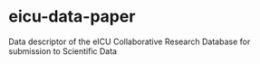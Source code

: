 # eicu-data-paper
Data descriptor of the eICU Collaborative Research Database for submission to Scientific Data
